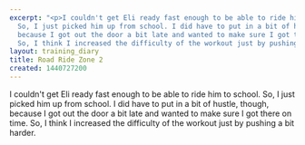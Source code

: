 ```yaml
---
excerpt: "<p>I couldn't get Eli ready fast enough to be able to ride him to school.
  So, I just picked him up from school. I did have to put in a bit of hustle, though,
  because I got out the door a bit late and wanted to make sure I got there on time.
  So, I think I increased the difficulty of the workout just by pushing a bit harder.</p>"
layout: training_diary
title: Road Ride Zone 2
created: 1440727200
---
```

<p>I couldn't get Eli ready fast enough to be able to ride him to school. So, I just picked him up from school. I did have to put in a bit of hustle, though, because I got out the door a bit late and wanted to make sure I got there on time. So, I think I increased the difficulty of the workout just by pushing a bit harder.</p>
